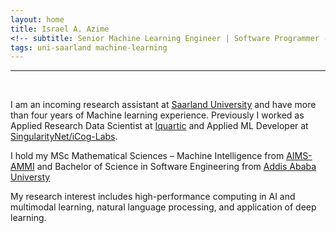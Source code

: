 ```yaml
---
layout: home
title: Israel A. Azime
<!-- subtitle: Senior Machine Learning Engineer | Software Programmer -->
tags: uni-saarland machine-learning 
---
```


<!-- <hr>
Wellcome to my page!  -->
<hr>
<br>

I am an incoming research assistant at [Saarland University](https://www.uni-saarland.de/en/home.html) and have more than four years of Machine learning experience.
Previously I worked as Applied Research Data Scientist at [Iquartic](https://iquartic.com/) and Applied ML Developer at [SingularityNet/iCog-Labs](https://singularitynet.io/).

I hold my MSc Mathematical Sciences – Machine Intelligence from [AIMS-AMMI](https://aimsammi.org/)  and Bachelor of Science in Software Engineering from [Addis Ababa Universty](http://www.aau.edu.et/)


My research interest includes high-performance computing in AI and multimodal learning, natural language processing, and application of deep learning.



<!-- <hr> -->

<!-- <h3 align='center'>News</h3> -->

